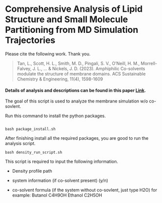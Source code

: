 # Comprehensive Analysis of Lipid Structure and Small Molecule Partitioning from MD Simulation Trajectories

Please cite the following work. Thank you.

> Tan, L., Scott, H. L., Smith, M. D., Pingali, S. V., O’Neill, H. M., Morrell-Falvey, J. L., ... & Nickels, J. D. (2023).
> Amphiphilic Co-solvents modulate the structure of membrane domains. ACS Sustainable Chemistry & Engineering, 11(4), 1598-1609

#### Details of analysis and descriptions can be found in this paper [Link](https://pubs.acs.org/doi/10.1021/acssuschemeng.2c06876).

The goal of this script is used to analyze the membrane simulation w/o co-sovlent.

Run this command to install the python packages.

```shell

bash package_install.sh
```

After finishing install all the required packages, you are good to run the analysis script.

```shell
bash density_run_script.sh
```

This script is required to input the following information.

- Density profile path

* system information (if co-solvent present) (y/n)

* co-solvent formula (if the system without co-sovlent, just type H2O)
  for example: Butanol C4H9OH
  Ethanol C2H5OH
